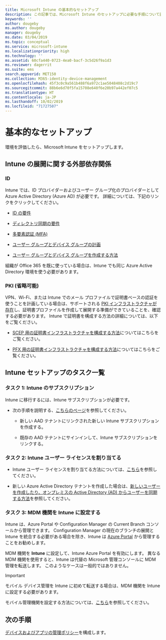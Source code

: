```yaml
---
title: Microsoft Intune の基本的なセットアップ
description: この記事では、Microsoft Intune のセットアップに必要な手順について説明します。
keywords: ''
author: dougeby
ms.author: dougeby
manager: dougeby
ms.date: 03/04/2019
ms.topic: conceptual
ms.service: microsoft-intune
ms.localizationpriority: high
ms.technology: ''
ms.assetid: 60cfa440-0723-4ea0-bacf-3c5d26f9a1d3
ms.reviewer: dagerrit
ms.suite: ems
search.appverid: MET150
ms.collection: M365-identity-device-management
ms.openlocfilehash: 45f3c0c9a561b488f6a972c1ae5048408c2d19c7
ms.sourcegitcommit: 88b6e6d70f5fa15708e640f6e20b97a442ef07c5
ms.translationtype: HT
ms.contentlocale: ja-JP
ms.lasthandoff: 10/02/2019
ms.locfileid: "71727507"
---
```

# <a name="basic-setup"></a>基本的なセットアップ

環境を評価したら、Microsoft Intune をセットアップします。

## <a name="external-dependencies-for-an-intune-deployment"></a>Intune の展開に関する外部依存関係

### <a name="identity"></a>ID

Intune では、ID プロバイダーおよびユーザー グループ化のプロバイダーとして Azure Active Directory (Azure AD) が必要です。 詳細については、下記のリンクをクリックしてください。

- [ID の要件](https://docs.microsoft.com/azure/active-directory/active-directory-hybrid-identity-design-considerations-overview#design-considerations-overview)

- [ディレクトリ同期の要件](https://docs.microsoft.com/azure/active-directory/active-directory-hybrid-identity-design-considerations-directory-sync-requirements)

- [多要素認証 (MFA)](https://docs.microsoft.com/azure/active-directory/authentication/concept-mfa-howitworks)

- [ユーザー グループとデバイス グループの計画](users-add.md)

- [ユーザー グループとデバイス グループを作成する方法](groups-get-started.md)

組織が Office 365 を既に使っている場合は、Intune でも同じ Azure Active Directory 環境を使う必要があります。

### <a name="pki-optional"></a>PKI (省略可能)

VPN、Wi-Fi、または Intune でのメール プロファイルで証明書ベースの認証を使うことを計画している場合は、サポートされる [PKI インフラストラクチャが存在](../protect/certificates-configure.md)し、証明書プロファイルを作成して展開する準備ができていることを、確認する必要があります。 Intune で証明書を構成する方法の詳細については、以下をご覧ください。

- [SCEP 用の証明書インフラストラクチャを構成する方法](/intune/certificates-scep-configure)についてはこちらをご覧ください。

- [PFX 用の証明書インフラストラクチャを構成する方法](/intune/certficates-pfx-configure)についてはこちらをご覧ください。


## <a name="task-list-for-an-intune-setup"></a>Intune セットアップのタスク一覧

### <a name="task-1-intune-subscription"></a>タスク 1: Intune のサブスクリプション

Intune に移行するには、Intune サブスクリプションが必要です。

- 次の手順を説明する、[こちらのページ](https://admin.microsoft.com/Signup/Signup.aspx?OfferId=40BE278A-DFD1-470a-9EF7-9F2596EA7FF9&dl=INTUNE_A&ali=1#0)を参照してください。

  - 新しい AAD テナントにリンクされた新しい Intune サブスクリプションを作成する。

  - 既存の AAD テナントにサインインして、Intune サブスクリプションをリンクする。

### <a name="task-2-assign-intune-user-licenses"></a>タスク 2: Intune ユーザー ライセンスを割り当てる

- Intune ユーザー ライセンスを割り当てる方法については、[こちら](licenses-assign.md)を参照してください。

- 新しい Azure Active Directory テナントを作成した場合は、[新しいユーザーを作成したり、オンプレミスの Active Directory (AD) からユーザーを同期する方法](https://docs.microsoft.com/azure/active-directory/connect/active-directory-aadconnect)を参照してください。

### <a name="task-3-set-your-mdm-authority-to-intune"></a>タスク 3: MDM 機関を Intune に設定する

Intune は、Azure Portal や Configuration Manager の Current Branch コンソールから管理できます。 Configuration Manager の現在のブランチの展開と Intune を統合する必要がある場合を除き、Intune は [Azure Portal](https://portal.azure.com) から管理することをお勧めします。

MDM 機関を **Intune** に設定して、Intune Azure Portal を有効にします。 異なる MDM 機関を使用すると、Intune は代替の Microsoft 管理コンソールに MDM 管理を転送します。 このようなケースは一般的ではありません。

> [!IMPORTANT]
> モバイル デバイス管理を Intune に初めて転送する場合は、MDM 機関を Intune に設定する必要があります。

モバイル管理機関を設定する方法については、[こちら](mdm-authority-set.md)を参照してください。

## <a name="next-step"></a>次の手順

[デバイスおよびアプリの管理ポリシー](../migration-guide-configure-policies.md)を構成します。
